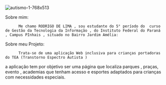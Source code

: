 ![autismo-1-768x513](https://github.com/user-attachments/assets/9df0fb29-e422-437f-bf45-e4d434144521)

Sobre mim:

          Me chamo RODRIGO DE LIMA , sou estudante do 5° período do  curso de Gestão da Tecnologia da Informação , do Instituto Federal do Paraná , Campus PInhais , situado no Bairro Jardim Amélia:

Sobre meu Projeto:

          Trata-se de uma aplicação Web inclusiva para crianças portadoras  do TEA (Transtorno Espectro Autista )
a aplicação tem por objetivo ser uma página  que localiza parques , praças, evento , academias que tenham acesso e esportes adaptados para crianças com necessidades especiais.
